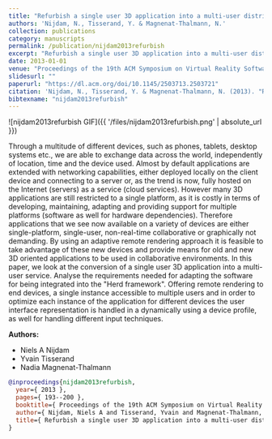 ```yaml
---
title: "Refurbish a single user 3D application into a multi-user distributed service: a case study"
authors: 'Nijdam, N., Tisserand, Y. & Magnenat-Thalmann, N.'
collection: publications
category: manuscripts
permalink: /publication/nijdam2013refurbish
excerpt: "Refurbish a single user 3D application into a multi-user distributed service: a case study"
date: 2013-01-01
venue: "Proceedings of the 19th ACM Symposium on Virtual Reality Software and Technology"
slidesurl: ""
paperurl: "https://dl.acm.org/doi/10.1145/2503713.2503721"
citation: 'Nijdam, N., Tisserand, Y. & Magnenat-Thalmann, N. (2013). "Refurbish a single user 3D application into a multi-user distributed service: a case study." Proceedings of the 19th ACM Symposium on Virtual Reality Software and Technology. 193--200.'
bibtexname: "nijdam2013refurbish"
---
```


![nijdam2013refurbish GIF]({{ '/files/nijdam2013refurbish.png' | absolute_url }})

Through a multitude of different devices, such as phones, tablets, desktop systems etc., we are able to exchange data across the world, independently of location, time and the device used. Almost by default applications are extended with networking capabilities, either deployed locally on the client device and connecting to a server or, as the trend is now, fully hosted on the Internet (servers) as a service (cloud services). However many 3D applications are still restricted to a single platform, as it is costly in terms of developing, maintaining, adapting and providing support for multiple platforms (software as well for hardware dependencies). Therefore applications that we see now available on a variety of devices are either single-platform, single-user, non-real-time collaborative or graphically not demanding. By using an adaptive remote rendering approach it is feasible to take advantage of these new devices and provide means for old and new 3D oriented applications to be used in collaborative environments. In this paper, we look at the conversion of a single user 3D application into a multi-user service. Analyse the requirements needed for adapting the software for being integrated into the "Herd framework". Offering remote rendering to end devices, a single instance accessible to multiple users and in order to optimize each instance of the application for different devices the user interface representation is handled in a dynamically using a device profile, as well for handling different input techniques.

**Authors:**
 - Niels A Nijdam
 - Yvain Tisserand
 - Nadia Magnenat-Thalmann

```bibtex
@inproceedings{nijdam2013refurbish,
  year={ 2013 },
  pages={ 193--200 },
  booktitle={ Proceedings of the 19th ACM Symposium on Virtual Reality Software and Technology },
  author={ Nijdam, Niels A and Tisserand, Yvain and Magnenat-Thalmann, Nadia },
  title={ Refurbish a single user 3D application into a multi-user distributed service: a case study },
}
```
